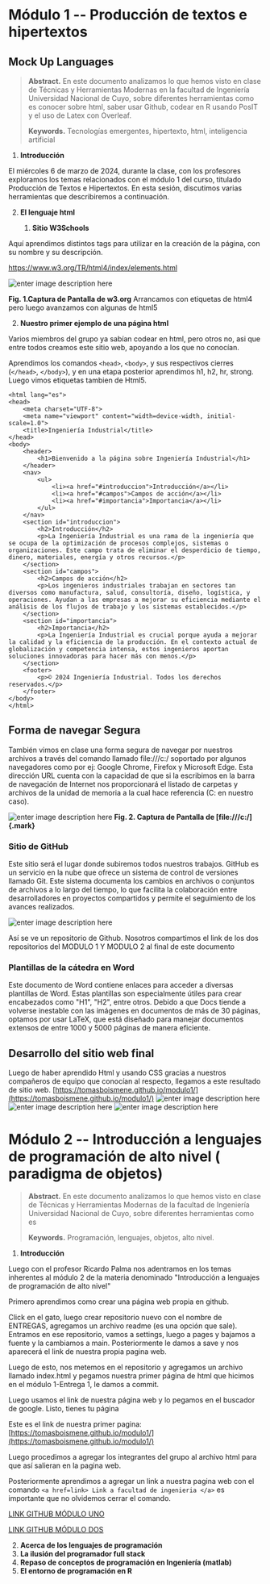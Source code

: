 # Módulo 1 -- Producción de textos e hipertextos

## Mock Up Languages

> **Abstract.** En este documento analizamos lo que hemos visto en clase
> de Técnicas y Herramientas Modernas en la facultad de Ingeniería
> Universidad Nacional de Cuyo, sobre diferentes herramientas como es
> conocer sobre html, saber usar Github, codear en R usando PosIT y el uso de Latex con Overleaf.
>
> **Keywords.** Tecnologías emergentes, hipertexto, html, inteligencia artificial

1. **Introducción**

El miércoles 6 de marzo de 2024, durante la clase, con los profesores exploramos los temas relacionados con el módulo 1 del curso, titulado Producción de Textos e Hipertextos. En esta sesión, discutimos varias herramientas que describiremos a continuación.

2. **El lenguaje html**

   1. **Sitio W3Schools**

Aquí aprendimos distintos tags para utilizar en la creación de la
página, con su nombre y su descripción.

<https://www.w3.org/TR/html4/index/elements.html>

![enter image description here](https://encrypted-tbn0.gstatic.com/images?q=tbn:ANd9GcTGuHDvvUcqzzk1SFHYqlDdfvsFkYDJfBavLS7wyPzLUw&s)

**Fig. 1.Captura de Pantalla de w3.org**
Arrancamos con etiquetas de html4 pero luego avanzamos con algunas de html5

2. **Nuestro primer ejemplo de una página html**

Varios miembros del grupo ya sabían codear en html, pero otros no, asi que entre todos creamos este sitio web, apoyando a los que no conocían.

Aprendimos los comandos `<head>`, `<body>`, y sus respectivos cierres
(`</head>`, `</body>`), y en una etapa posterior aprendimos h1, h2, hr,
strong. Luego vimos etiquetas tambien de Html5.

``` <!DOCTYPE html>
<html lang="es">
<head>
    <meta charset="UTF-8">
    <meta name="viewport" content="width=device-width, initial-scale=1.0">
    <title>Ingeniería Industrial</title>
</head>
<body>
    <header>
        <h1>Bienvenido a la página sobre Ingeniería Industrial</h1>
    </header>
    <nav>
        <ul>
            <li><a href="#introduccion">Introducción</a></li>
            <li><a href="#campos">Campos de acción</a></li>
            <li><a href="#importancia">Importancia</a></li>
        </ul>
    </nav>
    <section id="introduccion">
        <h2>Introducción</h2>
        <p>La Ingeniería Industrial es una rama de la ingeniería que se ocupa de la optimización de procesos complejos, sistemas o organizaciones. Este campo trata de eliminar el desperdicio de tiempo, dinero, materiales, energía y otros recursos.</p>
    </section>
    <section id="campos">
        <h2>Campos de acción</h2>
        <p>Los ingenieros industriales trabajan en sectores tan diversos como manufactura, salud, consultoría, diseño, logística, y operaciones. Ayudan a las empresas a mejorar su eficiencia mediante el análisis de los flujos de trabajo y los sistemas establecidos.</p>
    </section>
    <section id="importancia">
        <h2>Importancia</h2>
        <p>La Ingeniería Industrial es crucial porque ayuda a mejorar la calidad y la eficiencia de la producción. En el contexto actual de globalización y competencia intensa, estos ingenieros aportan soluciones innovadoras para hacer más con menos.</p>
    </section>
    <footer>
        <p>© 2024 Ingeniería Industrial. Todos los derechos reservados.</p>
    </footer>
</body>
</html>

```
## Forma de navegar Segura
También vimos en clase una forma segura de navegar por nuestros
archivos a través del comando llamado file:///c:/ soportado por algunos
navegadores como por ej: Google Chrome, Firefox y Microsoft Edge. Esta
dirección URL cuenta con la capacidad de que si la escribimos en la
barra de navegación de Internet nos proporcionará el listado de carpetas
y archivos de la unidad de memoria a la cual hace referencia (C: en
nuestro caso).

![enter image description here](https://i.stack.imgur.com/NntHe.png)
**Fig. 2. Captura de Pantalla de
[file:///c:/]{.mark}**

### Sitio de GitHub
Este sitio será el lugar donde subiremos todos nuestros trabajos. GitHub es un servicio en la nube que ofrece un sistema de control de versiones llamado Git. Este sistema documenta los cambios en archivos o conjuntos de archivos a lo largo del tiempo, lo que facilita la colaboración entre desarrolladores en proyectos compartidos y permite el seguimiento de los avances realizados.

![enter image description here](https://docs.github.com/assets/cb-137715/images/help/repository/os-repo-with-topics.png)

Así se ve un repositorio de Github. Nosotros compartimos el link de los dos repositorios del MODULO 1 Y MODULO 2 al final de este documento

### Plantillas de la cátedra en Word

Este documento de Word contiene enlaces para acceder a diversas plantillas de Word. Estas plantillas son especialmente útiles para crear encabezados como "H1", "H2", entre otros. Debido a que Docs tiende a volverse inestable con las imágenes en documentos de más de 30 páginas, optamos por usar LaTeX, que está diseñado para manejar documentos extensos de entre 1000 y 5000 páginas de manera eficiente.

## Desarrollo del sitio web final
Luego de haber aprendido Html y usando CSS gracias a nuestros compañeros de equipo que conocían al respecto, llegamos a este resultado de sitio web.
[https://tomasboismene.github.io/modulo1/](https://tomasboismene.github.io/modulo1/)
![enter image description here](https://i.ibb.co/3cr7P1C/Captura-de-pantalla-2024-04-11-a-la-s-10-01-17-a-m.png)
![enter image description here](https://i.ibb.co/WxRBGQb/Captura-de-pantalla-2024-04-11-a-la-s-10-01-28-a-m.png)
![enter image description here](https://i.ibb.co/bd2Xj5S/Captura-de-pantalla-2024-04-11-a-la-s-10-01-32-a-m.png)

# Módulo 2 -- Introducción a lenguajes de programación de alto nivel ( paradigma de objetos)

> **Abstract.** En este documento analizamos lo que hemos visto en clase
> de Técnicas y Herramientas Modernas de la facultad de Ingeniería
> Universidad Nacional de Cuyo, sobre diferentes herramientas como es
>
> **Keywords.** Programación, lenguajes, objetos, alto nivel.

1. **Introducción**

Luego con el profesor Ricardo Palma nos adentramos en los temas inherentes al
módulo 2 de la materia denominado "Introducción a lenguajes de
programación de alto nivel"

Primero aprendimos como crear una página web propia en github.

Click en el gato, luego crear repositorio nuevo con el nombre de
ENTREGAS, agregamos un archivo readme (es una opción que sale). Entramos
en ese repositorio, vamos a settings, luego a pages y bajamos a fuente y
la cambiamos a main. Posteriormente le damos a save y nos aparecerá el
link de nuestra propia pagina web.

Luego de esto, nos metemos en el repositorio y agregamos un archivo
llamado index.html y pegamos nuestra primer página de html que hicimos
en el módulo 1-Entrega 1, le damos a commit.

Luego usamos el link de nuestra página web y lo pegamos en el buscador
de google. Listo, tienes tu página

Este es el link de nuestra primer pagina:
[https://tomasboismene.github.io/modulo1/](https://tomasboismene.github.io/modulo1/)

Luego procedimos a agregar los integrantes del grupo al archivo html
para que así salieran en la pagina web.

Posteriormente aprendimos a agregar un link a nuestra pagina web con el
comando `<a href=link> Link a facultad de ingenieria </a>` es
importante que no olvidemos cerrar el comando.


[LINK GITHUB MÓDULO UNO](https://github.com/tomasboismene/modulo1)

[LINK GITHUB MÓDULO DOS](https://github.com/AIRodriguezz/modulo-2)


2. **Acerca de los lenguajes de programación**
3. **La ilusión del programador full stack** 
4. **Repaso de conceptos de programación en Ingeniería (matlab)**
5. **El entorno de programación en R**
